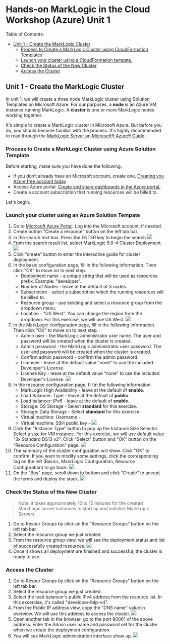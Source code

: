 # Hands-on MarkLogic in the Cloud Workshop (Azure) Unit 1

Table of Contents:
- [Unit 1 - Create the MarkLogic Cluster](#unit1)
	- [Process to Create a MarkLogic Cluster using CloudFormation Templates](#process)
	- [Launch your cluster using a CloudFormation tempate.](#launch)
	- [Check the Status of the New Cluster](#cluster)
	- [Access the Cluster](#access)

<a name="unit1"></a>
## Unit 1 - Create the MarkLogic Cluster

In unit 1, we will create a three node MarkLogic cluster using Solution Templates on Microsoft Azure. For our purposes, a **node** is an Azure VM instance running MarkLogic. A **cluster** is one or more MarkLogic nodes working together.

It's simple to create a MarkLogic cluster in Microsoft Azure. But before you do, you should become familiar with the process. It's highly recommended to read through the [MarkLogic Server on Microsoft® Azure® Guide](http://docs.marklogic.com/guide/azure) .

<a name="process"></a>
### Process to Create a MarkLogic Cluster using Azure Solution Template

Before starting, make sure you have done the following.  

* If you don’t already have an Microsoft account, create one. [Creating you Azure free account today](https://azure.microsoft.com/en-us/free/)
* Access Azure portal. [Create and share dashboards in the Azure portal.](https://docs.microsoft.com/en-us/azure/azure-portal/azure-portal-dashboards)
* Create a account subscription that running resources will be billed to.

Let's begin.

<a name="launch"></a>
### Launch your cluster using an Azure Solution Tempate

1. Go to [Microsoft Azure Portal](https://portal.azure.com/). Log into the Microsoft account, if needed.
2. Create button "Create a resource" button on the left tab bar.
3. In the search text box. Press the ENTER key to begin the search
![](images/search.png)
4. From the search result list, select MarkLogic 9.0-4 Cluster Deployment.
![](images/clusterDeployment.png)
5. Click "create" button to enter the interactive guide for cluster deployment.
6. In the basic configuration page, fill in the following information. Then click "OK" to move on to next step.
	* Deployment name - a unique string that will be used as resources prefix. Example: "developer".
	* Number of Nodes - leave at the default of 3 nodes.
	* Subscription - select a subscription which the running resources will be billed to.
	* Resource group - use existing and select a resource group from the dropdown menu.
	* Location - "US West". You can change the region from the dropdown. For this exercise, we will use US West.
![](images/basicConfig.png)
7. In the MarkLogic configuration page, fill in the following information. Then click "OK" to move on to next step.
	* Admin user - the MarkLogic administrator user name. The user and password will be created when the cluster is created.
	* Admin password - the MarkLogic administrator user password. The user and password will be created when the cluster is created.
	* Confirm admin password - confirm the admin password.
	* Licensee - leave at the default value "none" to use the included Developer's License.
	* License Key - leave at the default value "none" to use the included Developer's License.
![](images/marklogicConfig.png)
8. In the resource configuration page, fill in the following information.
	* MarkLogic High Availability - leave at the default of **enable**.
	* Load Balancer: Type - leave at the default of **public**.
	* Load balancer: IPv6 - leave at the default of **enable**.
	* Storage: OS Storage - Select **standard** for this exercise.
	* Storage: Data Storage - Select **standard** for this exercise.
	* Virtual machine: Username - 
	* Virtual machine: SSH public key - 
![](images/resourceConfig.png)
9. Click the "Instance Type" button to pop up the Instance Size Selector. Select a size for VM instance. For this exercise, we will use default value "3x Standard DS13 v2". Click "Select" button and "OK" button on the "Resource Configuration" page.
![](images/sizeSelector.png)
10. The summary of the cluster configuration will show. Click "OK" to confirm. If you want to modify some settings, click the corresponding tag on the left (Basics, MarkLogic Configuration, Resource Configuration) to go back.
![](images/summary.png)
11. On the "Buy" page, scroll down to bottom and click "Create" to accept the terms and deploy the stack.
![](images/create.png)

<a name="cluster"></a>
### Check the Status of the New Cluster

> Note: it takes approximately 10 to 15 minutes for the created MarkLogic server instances to start up and initialize MarkLogic Servers.

1. Go to Resour Groups by click on the "Resource Groups" button on the left tab bar.
2. Select the resource group we just created.
3. From the resource group view, we will see the deployment status and list of successfully created resources.
![](images/resourceGroup.png)
4. Once it shows all deployment are finished and successful, the cluster is ready to use.

<a name="access"></a>
### Access the Cluster

1. Go to Resour Groups by click on the "Resource Groups" button on the left tab bar.
2. Select the resource group we just created.
3. Select the load balancer's public IPv4 address from the resource list. In this excercise, it's called "developer-lbIp-v4".
4. From the Public IP address view, copy the "DNS name" value in overview. We will use this address to access the cluster.
![](images/lbip.png)
5. Open another tab in the browser, go to the port 80001 of the above address. Enter the Admin user name and password set for the cluster when we create the deployment configuration.
6. You will see MarkLogic administration interface show up.
![](images/adminGui.png)

